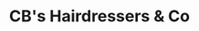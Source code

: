 ---
title: "CB's Hairdressers & Co"
url: /bishops-stortford/cbs-hairdressers-and-co/
shop: hairdresser
---